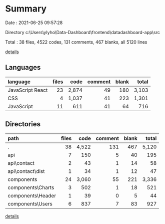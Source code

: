 # Summary

Date : 2021-06-25 09:57:28

Directory c:\Users\ylyho\Data-Dashboard\frontend\datadashboard-app\src

Total : 38 files,  4522 codes, 131 comments, 467 blanks, all 5120 lines

[details](details.md)

## Languages
| language | files | code | comment | blank | total |
| :--- | ---: | ---: | ---: | ---: | ---: |
| JavaScript React | 23 | 2,874 | 49 | 180 | 3,103 |
| CSS | 4 | 1,037 | 41 | 223 | 1,301 |
| JavaScript | 11 | 611 | 41 | 64 | 716 |

## Directories
| path | files | code | comment | blank | total |
| :--- | ---: | ---: | ---: | ---: | ---: |
| . | 38 | 4,522 | 131 | 467 | 5,120 |
| api | 7 | 150 | 5 | 40 | 195 |
| api\contact | 2 | 43 | 1 | 14 | 58 |
| api\contact\dist | 1 | 34 | 1 | 12 | 47 |
| components | 24 | 3,060 | 55 | 221 | 3,336 |
| components\Charts | 3 | 502 | 1 | 18 | 521 |
| components\Header | 1 | 39 | 0 | 5 | 44 |
| components\Users | 6 | 837 | 7 | 83 | 927 |

[details](details.md)